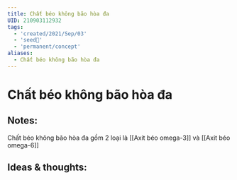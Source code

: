 ```yaml
---
title: Chất béo không bão hòa đa
UID: 210903112932
tags:
  - 'created/2021/Sep/03'
  - 'seed🥜'
  - 'permanent/concept'
aliases:
  - Chất béo không bão hòa đa
---
```

# Chất béo không bão hòa đa

## Notes:

Chất béo không bão hòa đa gồm 2 loại là [[Axit béo omega-3]] và [[Axit béo omega-6]]

## Ideas & thoughts:
